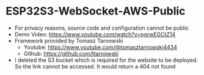 # ESP32S3-WebSocket-AWS-Public

- For privacy reasons, source code and configuration cannot be public
- Demo Video: https://www.youtube.com/watch?v=pgrwEGCtZ14
- Framework provided by Tomasz Tarnowski
  - Youtube: https://www.youtube.com/@tomasztarnowski4434
  - Github: https://github.com/ttarnowski
- I deleted the S3 bucket which is required for the website to be deployed. So the link cannot be accessed. It would return a 404 not found
